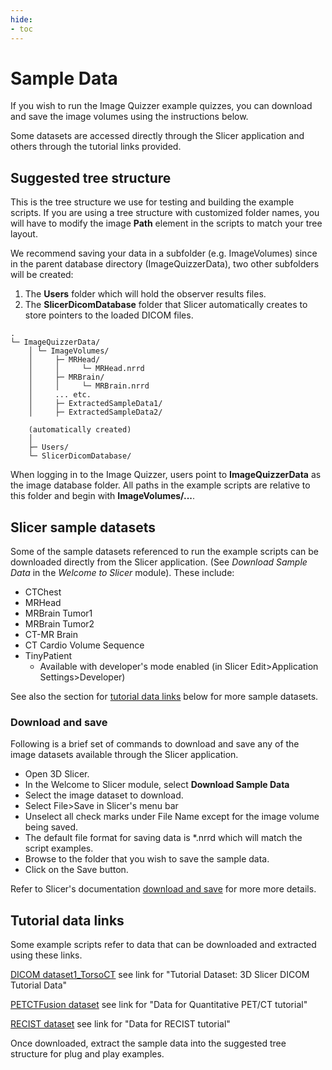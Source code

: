 ```yaml
---
hide:
- toc
---
```

<!-- let javascript handle toc on left sidebar -->

# Sample Data

If you wish to run the Image Quizzer example quizzes, you can download and save the image volumes
using the instructions below.

Some datasets are accessed directly through the Slicer application and others
through the tutorial links provided.

## Suggested tree structure

This is the tree structure we use for testing and building the example scripts.
If you are using a tree structure with customized folder names,
you will have to modify the image **Path** element in the scripts to match your tree layout.

We recommend saving your data in a subfolder (e.g. ImageVolumes) since in the parent database directory (ImageQuizzerData),
two other subfolders will be created:

1. The **Users** folder which will hold the observer results files.
1. The **SlicerDicomDatabase** folder that Slicer automatically creates to store pointers to the loaded DICOM files.

```
.
└─ ImageQuizzerData/
    │ └─ ImageVolumes/
    │     ├─ MRHead/
    │     │     └─ MRHead.nrrd
    │     ├─ MRBrain/
    │     │     └─ MRBrain.nrrd
    │     ... etc.
    │     ├─ ExtractedSampleData1/
    │     ├─ ExtractedSampleData2/
	
	(automatically created)
    │	  
	├─ Users/
	└─ SlicerDicomDatabase/

```

When logging in to the Image Quizzer, users point to **ImageQuizzerData** as the image database folder.
All paths in the example scripts are relative to this folder and begin with **ImageVolumes/...**.


## Slicer sample datasets

Some of the sample datasets referenced to run the example scripts can be downloaded directly from the Slicer application.
(See *Download Sample Data* in the *Welcome to Slicer* module). These include:

* CTChest
* MRHead
* MRBrain Tumor1
* MRBrain Tumor2
* CT-MR Brain
* CT Cardio Volume Sequence
* TinyPatient
    * Available with developer's mode enabled (in Slicer Edit>Application Settings>Developer)

See also the section for [tutorial data links](#tutorial-data-links) below for more sample datasets.

### Download and save

Following is a brief set of commands to download and save 
any of the image datasets available through the Slicer application.

* Open 3D Slicer. 
* In the Welcome to Slicer module, select **Download Sample Data**
* Select the image dataset to download.
* Select File>Save in Slicer's menu bar
* Unselect all check marks under File Name except for the image volume being saved.
* The default file format for saving data is *.nrrd which will match the script examples.
* Browse to the folder that you wish to save the sample data.
* Click on the Save button.

Refer to Slicer's documentation [download and save](https://slicer.readthedocs.io/en/latest/user_guide/data_loading_and_saving.html) for more more details.




## Tutorial data links

Some example scripts refer to data that can be downloaded and extracted using these links.

[DICOM dataset1_TorsoCT](https://spujol.github.io/SlicerDICOMTutorial) see link for "Tutorial Dataset: 3D Slicer DICOM Tutorial Data"

[PETCTFusion dataset](http://www.na-mic.org/Wiki/index.php/Events:RSNA_CTSA_2009#Tutorial_Data) see link for "Data for Quantitative PET/CT tutorial"

[RECIST dataset](http://www.na-mic.org/Wiki/index.php/Events:RSNA_CTSA_2009#Tutorial_Data) see link for "Data for RECIST tutorial"

Once downloaded, extract the sample data into the suggested tree structure for plug and play examples.


